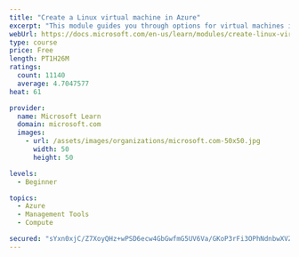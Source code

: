 ```yaml
---
title: "Create a Linux virtual machine in Azure"
excerpt: "This module guides you through options for virtual machines in Azure, creating and connecting a Linux virtual machine, and configuring your network settings."
webUrl: https://docs.microsoft.com/en-us/learn/modules/create-linux-virtual-machine-in-azure/
type: course
price: Free
length: PT1H26M
ratings:
  count: 11140
  average: 4.7047577
heat: 61

provider:
  name: Microsoft Learn
  domain: microsoft.com
  images:
    - url: /assets/images/organizations/microsoft.com-50x50.jpg
      width: 50
      height: 50

levels:
  - Beginner

topics:
  - Azure
  - Management Tools
  - Compute

secured: "sYxn0xjC/Z7XoyQHz+wPSD6ecw4GbGwfmG5UV6Va/GKoP3rFi3OPhNdnbwXVZaAT9LpVID5VdBszjsY2s12cOQ00hbaqvVvqZcjIIYFvgsl8Z1pp8IIMuf2Q+5JsE77yNzBhZ6IzUBsPmlHcfnuNHY4lXB9rUqI0k6W+R5Jqq6h4zsX7N3oGeZHa9X/uLnKfpp7D74k/tPIujwfCS8X/NBtXerpTnUc9IrO2yV2FNisXrpa2PgcE5xZM6gz7VdlyQrQGqXssboCcWmPJGkNezfLreauPdnqIotSdDNXLeXS0jDFiXWYN69wIordaNOO8/NBnOSWDZ+seAHwgx5ogSTtC+h/68k2PEKVFiJwDYFrz9pcqpmu2QVPmNwoiGssmTkp8OW1e9NKz324LPktL37CbDBOrVTzqFASENHoRPXs=;/919H4gZRk8E0vS9wSvK+A=="
---
```



